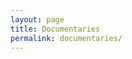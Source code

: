 ```yaml
---
layout: page
title: Documentaries
permalink: documentaries/
---
```


<!--
<script type='text/javascript' src="//ajax.googleapis.com/ajax/libs/angularjs/1.4.8/angular.js"></script>
<script type='text/javascript' src="//ajax.googleapis.com/ajax/libs/angularjs/1.4.8/angular-route.js"></script>
<script type='text/javascript' src="//ajax.googleapis.com/ajax/libs/angularjs/1.4.8/angular-animate.js"></script>
<script type='text/javascript' src="//ajax.googleapis.com/ajax/libs/angularjs/1.4.8/angular-resource.js"></script>
-->
<script src="https://code.angularjs.org/2.0.0-beta.9/angular2-polyfills.js"></script>
<script src="https://code.angularjs.org/2.0.0-beta.9/Rx.umd.js"></script>
<script src="https://code.angularjs.org/2.0.0-beta.9/angular2-all.umd.dev.js"></script>

<script type='text/javascript' src="/js/app/app.module.js"></script>
<script type='text/javascript' src="/js/app/controllers/documentaries.controller.js"></script>
<script type='text/javascript' src="/js/app/controllers/demo.controller.js"></script>
<script type='text/javascript' src="/js/app/services/data.service.js"></script>
<script type='text/javascript' src="/js/app/directives/filterTextbox.directive.js"></script>
<script type='text/javascript' src="/js/libs/angular/ng-infinite-scroll.min.js"></script>

<!--
<div ng-app="demoApp">
    <div ng-view class="slide-animation"></div>
</div>
-->

<div ng-app='myApp' ng-controller='MyAppController'>
  <div infinite-scroll='loadMore()' infinite-scroll-distance='2'>
    <img ng-repeat='image in images' ng-src='http://placehold.it/225x250&text={{image}}'>
  </div>
</div>